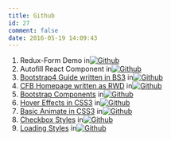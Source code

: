 ```yaml
---
title: Github
id: 27
comment: false
date: 2016-05-19 14:09:43
---
```


1.  Redux-Form Demo in[![Github](https://cdn3.iconfinder.com/data/icons/social-media-stitches/32/social_media_online_github-128.png)](https://github.com/Keith-CY/redux-form-example)
2.  Autofill React Component in[![Github](https://cdn3.iconfinder.com/data/icons/social-media-stitches/32/social_media_online_github-128.png)](https://github.com/Keith-CY/data-list)
3.  [Bootstrap4 Guide written in BS3](https://keith-cy.github.io/Bootstrap_4_Guide_Rewrite) in[![Github](https://cdn3.iconfinder.com/data/icons/social-media-stitches/32/social_media_online_github-128.png)](https://github.com/Keith-CY/Bootstrap_4_Guide_Rewrite)
4.  [CFB Homepage written as RWD](http://keith-cy.github.io/CFB_Website/) in[![Github](https://cdn3.iconfinder.com/data/icons/social-media-stitches/32/social_media_online_github-128.png)](https://github.com/Keith-CY/CFB_Website)
5.  [Bootstrap Components](http://keith-cy.github.io/Bootstrap_Practice/) in[![Github](https://cdn3.iconfinder.com/data/icons/social-media-stitches/32/social_media_online_github-128.png)](https://github.com/Keith-CY/Bootstrap_Practice)
6.  [Hover Effects in CSS3](http://keith-cy.github.io/hoverEffects/) in[![Github](https://cdn3.iconfinder.com/data/icons/social-media-stitches/32/social_media_online_github-128.png)](https://github.com/Keith-CY/hoverEffects)
7.  [Basic Animate in CSS3](http://keith-cy.github.io/animateCSS/) in[![Github](https://cdn3.iconfinder.com/data/icons/social-media-stitches/32/social_media_online_github-128.png)](https://github.com/Keith-CY/animateCSS)
8.  [Checkbox Styles](http://keith-cy.github.io/checkBoxStyle/) in[![Github](https://cdn3.iconfinder.com/data/icons/social-media-stitches/32/social_media_online_github-128.png)](https://github.com/Keith-CY/checkBoxStyle)
9.  [Loading Styles](http://keith-cy.github.io/loadingStyles/) in[![Github](https://cdn3.iconfinder.com/data/icons/social-media-stitches/32/social_media_online_github-128.png)](https://github.com/Keith-CY/loadingStyles)